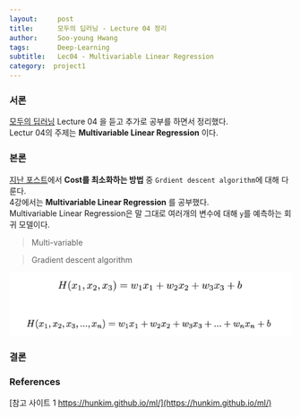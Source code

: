 ```yaml
---
layout:     post
title:      모두의 딥러닝 - Lecture 04 정리
author:     Soo-young Hwang
tags: 		Deep-Learning
subtitle:  	Lec04 - Multivariable Linear Regression
category:  project1
---
```


### 서론
[모두의 딥러닝](https://hunkim.github.io/ml/) Lecture 04 을 듣고 추가로 공부를 하면서 정리했다.       
Lectur 04의 주제는 **Multivariable Linear Regression** 이다.   
    
### 본론

[지난 포스트](http://swimminghwang.github.io/project1/2020/05/22/dl-lec03/)에서 **Cost를 최소화하는 방법** 중 `Grdient descent algorithm`에 대해 다룬다.   
4강에서는 **Multivariable Linear Regression** 를 공부했다.   
Multivariable Linear Regression은 말 그대로 여러개의 변수에 대해 `y`를 예측하는 회귀 모델이다.   



<blockquote>Multi-variable</blockquote>    


<blockquote>Gradient descent algorithm</blockquote>


![1](/img/dllec04-1.png)   

<blockquote></blockquote>


### 결론
 

### References
[참고 사이트 1 https://hunkim.github.io/ml/](https://hunkim.github.io/ml/)   